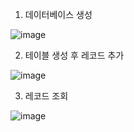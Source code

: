 1. 데이터베이스 생성

![image](https://user-images.githubusercontent.com/81146708/117140462-67c65080-ade8-11eb-9c90-032b3c55045e.png)

2. 테이블 생성 후 레코드 추가

![image](https://user-images.githubusercontent.com/81146708/117140645-9a704900-ade8-11eb-97c6-3b284199c4e0.png)


3. 레코드 조회

![image](https://user-images.githubusercontent.com/81146708/117140740-b378fa00-ade8-11eb-835d-682ad2040fdd.png)
